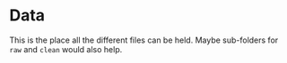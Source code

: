 # Data

This is the place all the different files can be held.
Maybe sub-folders for `raw` and `clean` would also help.
